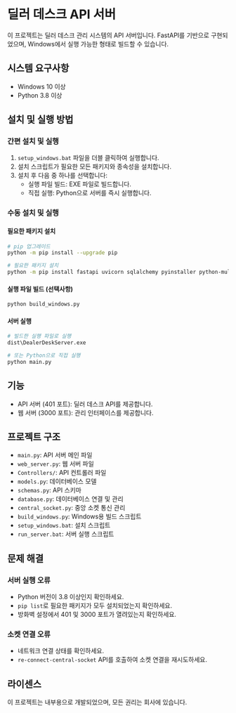# 딜러 데스크 API 서버

이 프로젝트는 딜러 데스크 관리 시스템의 API 서버입니다. FastAPI를 기반으로 구현되었으며, Windows에서 실행 가능한 형태로 빌드할 수 있습니다.

## 시스템 요구사항

- Windows 10 이상
- Python 3.8 이상

## 설치 및 실행 방법

### 간편 설치 및 실행

1. `setup_windows.bat` 파일을 더블 클릭하여 실행합니다.
2. 설치 스크립트가 필요한 모든 패키지와 종속성을 설치합니다.
3. 설치 후 다음 중 하나를 선택합니다:
   - 실행 파일 빌드: EXE 파일로 빌드합니다.
   - 직접 실행: Python으로 서버를 즉시 실행합니다.

### 수동 설치 및 실행

#### 필요한 패키지 설치

```bash
# pip 업그레이드
python -m pip install --upgrade pip

# 필요한 패키지 설치
python -m pip install fastapi uvicorn sqlalchemy pyinstaller python-multipart websockets requests aiohttp
```

#### 실행 파일 빌드 (선택사항)

```bash
python build_windows.py
```

#### 서버 실행

```bash
# 빌드한 실행 파일로 실행
dist\DealerDeskServer.exe

# 또는 Python으로 직접 실행
python main.py
```

## 기능

- API 서버 (401 포트): 딜러 데스크 API를 제공합니다.
- 웹 서버 (3000 포트): 관리 인터페이스를 제공합니다.

## 프로젝트 구조

- `main.py`: API 서버 메인 파일
- `web_server.py`: 웹 서버 파일
- `Controllers/`: API 컨트롤러 파일
- `models.py`: 데이터베이스 모델
- `schemas.py`: API 스키마
- `database.py`: 데이터베이스 연결 및 관리
- `central_socket.py`: 중앙 소켓 통신 관리
- `build_windows.py`: Windows용 빌드 스크립트
- `setup_windows.bat`: 설치 스크립트
- `run_server.bat`: 서버 실행 스크립트

## 문제 해결

### 서버 실행 오류

- Python 버전이 3.8 이상인지 확인하세요.
- `pip list`로 필요한 패키지가 모두 설치되었는지 확인하세요.
- 방화벽 설정에서 401 및 3000 포트가 열려있는지 확인하세요.

### 소켓 연결 오류

- 네트워크 연결 상태를 확인하세요.
- `re-connect-central-socket` API를 호출하여 소켓 연결을 재시도하세요.

## 라이센스

이 프로젝트는 내부용으로 개발되었으며, 모든 권리는 회사에 있습니다. 